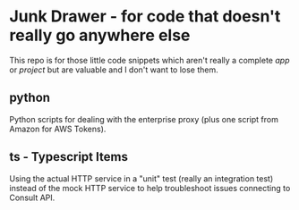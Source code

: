 # Junk Drawer - for code that doesn't really go anywhere else
This repo is for those little code snippets which aren't really a complete _app_ or _project_ but are valuable and I don't want to lose them.

## python
Python scripts for dealing with the enterprise proxy (plus one script from Amazon for AWS Tokens).

## ts - Typescript Items
Using the actual HTTP service in a "unit" test (really an integration test) instead of the mock HTTP service to help troubleshoot issues connecting to Consult API.